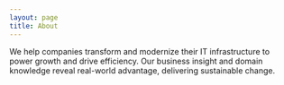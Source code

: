 ```yaml
---
layout: page
title: About
---
```


We help companies transform and modernize their IT infrastructure to power growth and drive efficiency. Our business insight and domain knowledge reveal real-world advantage, delivering sustainable change.
